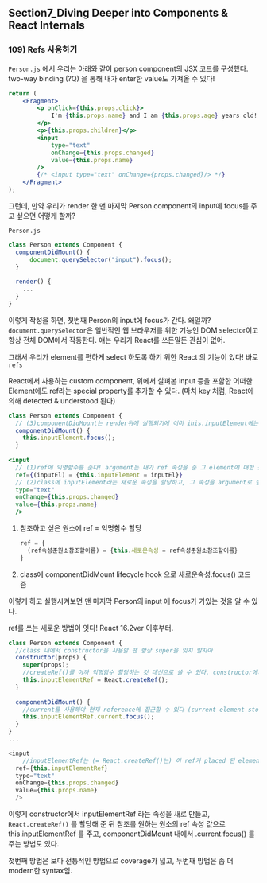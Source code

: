 ## Section7_Diving Deeper into Components & React Internals

### 109) Refs 사용하기

`Person.js` 에서 우리는 아래와 같이 person component의 JSX 코드를 구성했다. two-way binding (?Q) 을 통해 내가 enter한 value도 가져올 수 있다!

```jsx
return (
    <Fragment>
        <p onClick={this.props.click}>
            I'm {this.props.name} and I am {this.props.age} years old!
        </p>
        <p>{this.props.children}</p>
        <input
            type="text"
            onChange={this.props.changed}
            value={this.props.name}
        />
        {/* <input type="text" onChange={props.changed}/> */}
    </Fragment>
);
```

그런데, 만약 우리가 render 한 맨 마지막 Person component의 input에 focus를 주고 싶으면 어떻게 할까?

`Person.js`

```javascript
class Person extends Component {
  componentDidMount() {
      document.querySelector("input").focus();
  }
  
  render() {
    ...
  }
}

```

이렇게 작성을 하면, 첫번째 Person의 input에 focus가 간다. 왜일까? `document.querySelector`은  일반적인 웹 브라우저를 위한 기능인 DOM selector이고 항상 전체 DOM에서 작동한다. 얘는 우리가 React를 쓰든말든 관심이 없어.

그래서 우리가 element를 편하게 select 하도록 하기 위한 React 의 기능이 있다! 바로 `refs`

React에서 사용하는 custom component, 위에서 살펴본 input 등을 포함한 어떠한 Element에도 ref라는 special property를 추가할 수 있다. (마치 key 처럼, React에 의해 detected & understood 된다)

```jsx
class Person extends Component {
  // (3)componentDidMount는 render뒤에 실행되기에 이미 ihis.inputElement에는 inputEl이 들어가 있을 거야. (내가 ref 속성을 준 element에 대한 참조값)
  componentDidMount() {
    this.inputElement.focus();
  }
  
<input
  // (1)ref에 익명함수를 준다! argument는 내가 ref 속성을 준 그 element에 대한 참조값이다 (원하는 이름을 쓰면 된다)
  ref={(inputEl) = {this.inputElement = inputEl}}
  // (2)class에 inputElement라는 새로운 속성을 할당하고, 그 속성을 argument로 받은 inputEl로 설정하는것임!
  type="text"
  onChange={this.props.changed}
  value={this.props.name}
  />
```

1. 참조하고 싶은 원소에 ref = 익명함수 할당

   ```javascript
   ref = {
     (ref속성준원소참조할이름) = {this.새로운속성 = ref속성준원소참조할이름}
   }
   ```

2. class에 componentDidMount lifecycle hook 으로 새로운속성.focus() 코드 줌

이렇게 하고 실행시켜보면 맨 마지막 Person의 input 에 focus가 가있는 것을 알 수 있다.



ref를 쓰는 새로운 방법이 잇다! React 16.2ver 이후부터.

```javascript
class Person extends Component {
  //class 내에서 constructor을 사용할 땐 항상 super을 잊지 말자아
  constructor(props) {
    super(props);
    //createRef()를 아까 익명함수 할당하는 것 대신으로 쓸 수 있다. constructor에서 inputElementRef라는 새로운 속성을 initialize 하고 있는거지!
    this.inputElementRef = React.createRef();
  }
  
  componentDidMount() {
    //current를 사용해야 현재 reference에 접근할 수 있다 (current element stored in this Reference = input)
    this.inputElementRef.current.focus();
  }
}
...

<input
	//inputElementRef는 (= React.createRef()는) 이 ref가 placed 된 element에 access 할 수 있게끔 해준다!
  ref={this.inputElementRef}
  type="text"
  onChange={this.props.changed}
  value={this.props.name}
  />
```

이렇게 constructor에서 inputElementRef 라는 속성을 새로 만들고, `React.createRef()` 를 할당해 준 뒤 참조를 원하는 원소의 ref 속성 값으로 this.inputElementRef 를 주고, componentDidMount 내에서 .current.focus() 를 주는 방법도 있다.

첫번째 방법은 보다 전통적인 방법으로 coverage가 넓고, 두번째 방법은 좀 더 modern한 syntax임.

